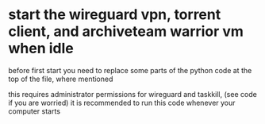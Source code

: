 # start the wireguard vpn, torrent client, and archiveteam warrior vm when idle

before first start you need to replace some parts of the python code at the top of the file, where mentioned

this requires administrator permissions for wireguard and taskkill, (see code if you are worried) 
it is recommended to run this code whenever your computer starts
